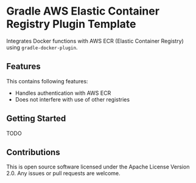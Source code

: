 Gradle AWS Elastic Container Registry Plugin Template
=====================================================

Integrates Docker functions with AWS ECR (Elastic Container Registry) using `gradle-docker-plugin`.

Features
--------

This contains following features:

  * Handles authentication with AWS ECR
  * Does not interfere with use of other registries

Getting Started
---------------

TODO

Contributions
-------------

This is open source software licensed under the Apache License Version 2.0.
Any issues or pull requests are welcome.
